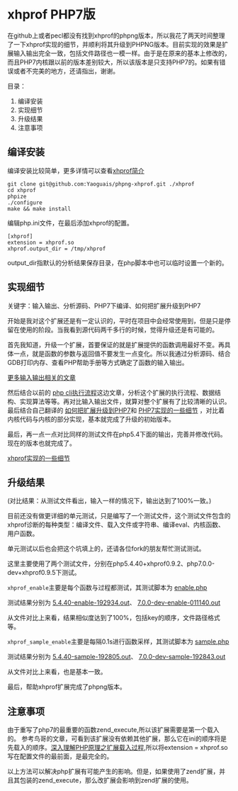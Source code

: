 # xhprof PHP7版 #

在github上或者pecl都没有找到xhprof的phpng版本，所以我花了两天时间整理了一下xhprof实现的细节，并顺利将其升级到PHPNG版本。目前实现的效果是扩展输入输出完全一致，包括文件路径也一模一样。由于是在原来的基本上修改的，而且PHP7内核跟以前的版本差别较大，所以该版本是只支持PHP7的。如果有错误或者不完美的地方，还请指出，谢谢。

目录：

1. 编译安装
2. 实现细节
3. 升级结果
4. 注意事项

## 编译安装 ##

编译安装比较简单，更多详情可以查看[xhprof简介](http://yaoguais.github.io/?s=md/xhprof/intro.md)

	git clone git@github.com:Yaoguais/phpng-xhprof.git ./xhprof
	cd xhprof
	phpize
	./configure
	make && make install

编辑php.ini文件，在最后添加xhprof的配置。

	[xhprof]
	extension = xhprof.so
	xhprof.output_dir = /tmp/xhprof

output_dir指默认的分析结果保存目录，在php脚本中也可以临时设置一个新的。


## 实现细节 ##

关键字：输入输出、分析源码、PHP7下编译、如何把扩展升级到PHP7

开始是我对这个扩展还是有一定认识的，平时在项目中会经常使用到，但是只是停留在使用的阶段。当我看到源代码两千多行的时候，觉得升级还是有可能的。

首先我知道，升级一个扩展，首要保证的就是扩展提供的函数调用最好不变。再具体一点，就是函数的参数与返回值不要发生一点变化。所以我通过分析源码、结合GDB打印内存、查看PHP帮助手册等方式确定了函数的输入输出。

[更多输入输出相关的文章](http://yaoguais.github.io/?s=md/xhprof/interface.md)

然后结合以前的
[php cli执行流程](http://yaoguais.github.io/?s=md/php/cli.md)这边文章，分析这个扩展的执行流程、数据结构、实现算法等等。再对比输入输出文件，就算对整个扩展有了比较清晰的认识。最后结合自己翻译的
[如何把扩展升级到PHP7](http://yaoguais.github.io/?s=md/php/extension-php5to7.md)和
[PHP7实现的一些细节](http://yaoguais.github.io/?s=md/php/php7-vm.md)
，对比着内核代码与内核的部分实现，基本就完成了升级的初始版本。

最后，再一点一点对比同样的测试文件在php5.4下面的输出，完善并修改代码。现在的版本也就完成了。

[xhprof实现的一些细节](http://yaoguais.github.io/?s=md/xhprof/theory.md)


## 升级结果 ##

(对比结果：从测试文件看出，输入一样的情况下，输出达到了100%一致。)

目前还没有做更详细的单元测试，只是编写了一个测试文件，这个测试文件包含的xhprof诊断的每种类型：编译文件、载入文件或字符串、编译eval、内核函数、用户函数。

单元测试以后也会把这个坑填上的，还请各位fork的朋友帮忙测试测试。

这里主要使用了两个测试文件，分别在php5.4.40+xhprof0.9.2、php7.0.0-dev+xhprof0.9.5下测试。

`xhprof_enable`主要是每个函数与过程都测试，其测试脚本为
[enable.php](https://github.com/Yaoguais/phpng-xhprof/blob/master/diff/enable.php)

测试结果分别为
[5.4.40-enable-192934.out](https://github.com/Yaoguais/phpng-xhprof/blob/master/diff/5.4.40-enable-192934.out)、
[7.0.0-dev-enable-011140.out](https://github.com/Yaoguais/phpng-xhprof/blob/master/diff/7.0.0-dev-enable-011140.out)

从文件对比上来看，结果相似度达到了100%，包括key的顺序，文件路径格式等。

`xhprof_sample_enable`主要是每隔0.1s进行函数采样，其测试脚本为
[sample.php](https://github.com/Yaoguais/phpng-xhprof/blob/master/diff/sample.php)

测试结果分别为
[5.4.40-sample-192805.out](https://github.com/Yaoguais/phpng-xhprof/blob/master/diff/5.4.40-sample-192805.out)、
[7.0.0-dev-sample-192843.out](https://github.com/Yaoguais/phpng-xhprof/blob/master/diff/7.0.0-dev-sample-192843.out)

从文件对比上来看，也是基本一致。

最后，帮助xhprof扩展完成了phpng版本。

## 注意事项 ##

由于重写了php7的最重要的函数zend_execute,所以该扩展需要是第一个载入的。
参考鸟哥的文章，可看到该扩展没有依赖其他扩展，那么它在ini的顺序将是先载入的顺序。[深入理解PHP原理之扩展载入过程](http://www.laruence.com/2009/06/14/945.html),所以将extension = xhprof.so写在配置文件的最前面，是最完全的。

以上方法可以解决php扩展有可能产生的影响。但是，如果使用了zend扩展，并且其包装的zend_execute，那么改扩展会影响到zend扩展的使用。
